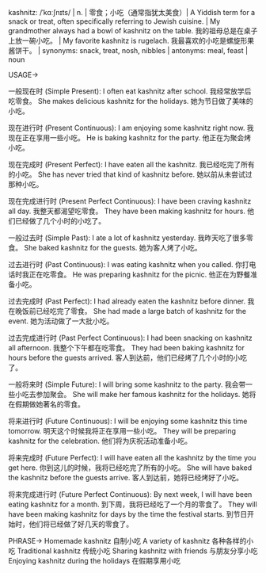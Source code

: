 kashnitz: /ˈkɑːʃnɪts/ | n. | 零食；小吃（通常指犹太美食）| A Yiddish term for a snack or treat, often specifically referring to Jewish cuisine. |  My grandmother always had a bowl of kashnitz on the table. 我的祖母总是在桌子上放一碗小吃。 |  My favorite kashnitz is rugelach. 我最喜欢的小吃是螺旋形果酱饼干。 | synonyms: snack, treat, nosh, nibbles | antonyms: meal, feast | noun


USAGE->

一般现在时 (Simple Present):
I often eat kashnitz after school.  我经常放学后吃零食。
She makes delicious kashnitz for the holidays. 她为节日做了美味的小吃。

现在进行时 (Present Continuous):
I am enjoying some kashnitz right now. 我现在正在享用一些小吃。
He is baking kashnitz for the party. 他正在为聚会烤小吃。

现在完成时 (Present Perfect):
I have eaten all the kashnitz. 我已经吃完了所有的小吃。
She has never tried that kind of kashnitz before. 她以前从未尝试过那种小吃。

现在完成进行时 (Present Perfect Continuous):
I have been craving kashnitz all day. 我整天都渴望吃零食。
They have been making kashnitz for hours. 他们已经做了几个小时的小吃了。

一般过去时 (Simple Past):
I ate a lot of kashnitz yesterday. 我昨天吃了很多零食。
She baked kashnitz for the guests. 她为客人烤了小吃。

过去进行时 (Past Continuous):
I was eating kashnitz when you called. 你打电话时我正在吃零食。
He was preparing kashnitz for the picnic. 他正在为野餐准备小吃。


过去完成时 (Past Perfect):
I had already eaten the kashnitz before dinner. 我在晚饭前已经吃完了零食。
She had made a large batch of kashnitz for the event. 她为活动做了一大批小吃。


过去完成进行时 (Past Perfect Continuous):
I had been snacking on kashnitz all afternoon. 我整个下午都在吃零食。
They had been baking kashnitz for hours before the guests arrived. 客人到达前，他们已经烤了几个小时的小吃了。


一般将来时 (Simple Future):
I will bring some kashnitz to the party. 我会带一些小吃去参加聚会。
She will make her famous kashnitz for the holidays. 她将在假期做她著名的零食。


将来进行时 (Future Continuous):
I will be enjoying some kashnitz this time tomorrow. 明天这个时候我将正在享用一些小吃。
They will be preparing kashnitz for the celebration. 他们将为庆祝活动准备小吃。


将来完成时 (Future Perfect):
I will have eaten all the kashnitz by the time you get here. 你到这儿的时候，我将已经吃完了所有的小吃。
She will have baked the kashnitz before the guests arrive. 客人到达前，她将已经烤好了小吃。


将来完成进行时 (Future Perfect Continuous):
By next week, I will have been eating kashnitz for a month. 到下周，我将已经吃了一个月的零食了。
They will have been making kashnitz for days by the time the festival starts.  到节日开始时，他们将已经做了好几天的零食了。



PHRASE->
Homemade kashnitz  自制小吃
A variety of kashnitz 各种各样的小吃
Traditional kashnitz  传统小吃
Sharing kashnitz with friends  与朋友分享小吃
Enjoying kashnitz during the holidays  在假期享用小吃
